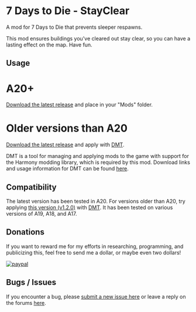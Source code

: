 # 7 Days to Die - StayClear

A mod for 7 Days to Die that prevents sleeper respawns.

This mod ensures buildings you've cleared out stay clear, so you can have a lasting effect on the map. Have fun.

## Usage

# A20+

[Download the latest release](https://github.com/ryuyan-ninja/7d2dmod-StayClear/releases/latest/download/StayClear.zip) and place in your "Mods" folder.

# Older versions than A20

[Download the latest release](https://github.com/ryuyan-ninja/7dtdmod-StayClear/releases/download/v1.2.0/StayClear.zip) and apply with [DMT](https://7daystodie.com/forums/showthread.php?117235-DMT-Modding-Tool).

DMT is a tool for managing and applying mods to the game with support for the Harmony modding library, which is required by this mod. Download links and usage information for DMT can be found [here](https://7daystodie.com/forums/showthread.php?117235-DMT-Modding-Tool).

## Compatibility

The latest version has been tested in A20. For versions older than A20, try applying [this version (v1.2.0)](https://github.com/ryuyan-ninja/7dtdmod-StayClear/releases/download/v1.2.0/StayClear.zip) with [DMT](https://7daystodie.com/forums/showthread.php?117235-DMT-Modding-Tool). It has been tested on various versions of A19, A18, and A17.

## Donations

If you want to reward me for my efforts in researching, programming, and publicizing this, feel free to send me a dollar, or maybe even two dollars!

[![paypal](https://www.paypalobjects.com/en_US/i/btn/btn_donateCC_LG.gif)](https://www.paypal.com/cgi-bin/webscr?cmd=_donations&business=WDDCNVUYT28JC)

## Bugs / Issues

If you encounter a bug, please [submit a new issue here](https://github.com/ryuyan-ninja/7d2dmod-StayClear/issues/new) or leave a reply on the forums [here](https://7daystodie.com/forums/showthread.php?160069-StayClear-(No-Sleeper-Respawn)-18-3-tested&p=1110877#post1110877).

